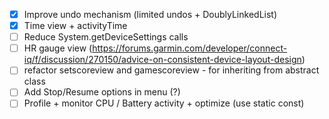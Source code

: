 - [x] Improve undo mechanism (limited undos + DoublyLinkedList)
- [x] Time view + activityTime
- [ ] Reduce System.getDeviceSettings calls
- [ ] HR gauge view (https://forums.garmin.com/developer/connect-iq/f/discussion/270150/advice-on-consistent-device-layout-design)
- [ ] refactor setscoreview and gamescoreview - for inheriting from abstract class
- [ ] Add Stop/Resume options in menu (?)
- [ ] Profile + monitor CPU / Battery activity + optimize (use static const)